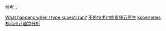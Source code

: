 


参考：

[What happens when I type kubectl run?](https://github.com/jamiehannaford/what-happens-when-k8s/tree/master/zh-cn)
[不是技术也能看懂云原生](https://mp.weixin.qq.com/s/csY8T02Ck8bnE3vVcZxVjQ)
[kubernetes核心设计理念分析](https://github.com/helinbo2015/ppok)
